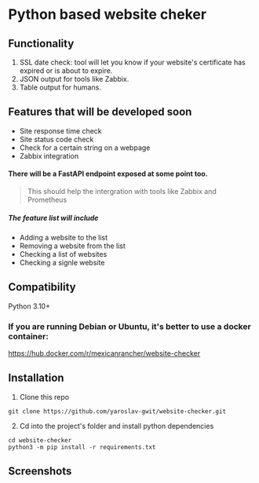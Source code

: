 # Python based website cheker
## Functionality
1. SSL date check: tool will let you know if your website's certificate has expired or is about to expire.
2. JSON output for tools like Zabbix.
3. Table output for humans.

## Features that will be developed soon
- Site response time check
- Site status code check
- Check for a certain string on a webpage
- Zabbix integration
#### There will be a FastAPI endpoint exposed at some point too.
 > This should help the intergration with tools like Zabbix and Prometheus
##### The feature list will include
- Adding a website to the list
- Removing a website from the list
- Checking a list of websites
- Checking a signle website

## Compatibility
Python 3.10+

### If you are running Debian or Ubuntu, it's better to use a docker container:
https://hub.docker.com/r/mexicanrancher/website-checker

## Installation
1. Clone this repo
```
git clone https://github.com/yaroslav-gwit/website-checker.git
```
2. Cd into the project's folder and install python dependencies
```
cd website-checker
python3 -m pip install -r requirements.txt
```

## Screenshots
